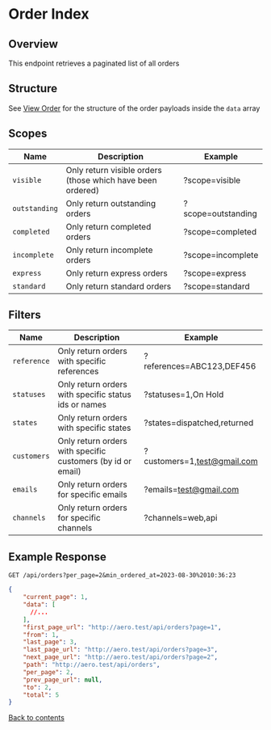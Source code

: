 # Order Index

## Overview

This endpoint retrieves a paginated list of all orders

## Structure

See [View Order](VIEW.md) for the structure of the order payloads inside the `data` array

## Scopes

| Name           | Description                                                | Example            |
|----------------|------------------------------------------------------------|--------------------|
| `visible`      | Only return visible orders (those which have been ordered) | ?scope=visible     |
| `outstanding`  | Only return outstanding orders                             | ?scope=outstanding |
| `completed`    | Only return completed orders                               | ?scope=completed   |
| `incomplete`   | Only return incomplete orders                              | ?scope=incomplete  |
| `express`      | Only return express orders                                 | ?scope=express     |
| `standard`     | Only return standard orders                                | ?scope=standard    |

## Filters

| Name        | Description                                                 | Example                     |
|-------------|-------------------------------------------------------------|-----------------------------|
| `reference` | Only return orders with specific references                 | ?references=ABC123,DEF456   |
| `statuses`  | Only return orders with specific status ids or names        | ?statuses=1,On Hold         |
| `states`    | Only return orders with specific states                     | ?states=dispatched,returned |
| `customers` | Only return orders with specific customers (by id or email) | ?customers=1,test@gmail.com |
| `emails`    | Only return orders for specific emails                      | ?emails=test@gmail.com      |
| `channels`  | Only return orders for specific channels                    | ?channels=web,api           |

## Example Response

```http request
GET /api/orders?per_page=2&min_ordered_at=2023-08-30%2010:36:23
```

```json lines
{
    "current_page": 1,
    "data": [
      //...
    ],
    "first_page_url": "http://aero.test/api/orders?page=1",
    "from": 1,
    "last_page": 3,
    "last_page_url": "http://aero.test/api/orders?page=3",
    "next_page_url": "http://aero.test/api/orders?page=2",
    "path": "http://aero.test/api/orders",
    "per_page": 2,
    "prev_page_url": null,
    "to": 2,
    "total": 5
}
```

[Back to contents](../../README.md#table-of-contents)
